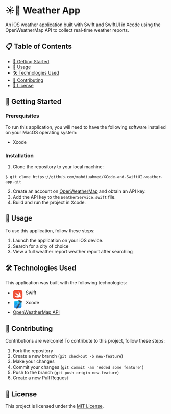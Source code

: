 # ☀️📱 Weather App

An iOS weather application built with Swift and SwiftUI in Xcode using the OpenWeatherMap API to collect real-time weather reports.

## 📋 Table of Contents

- [🚀 Getting Started](#getting-started)
- [📝 Usage](#usage)
- [🛠️ Technologies Used](#technologies-used)
- [🤝 Contributing](#contributing)
- [📄 License](#license)

## 🚀 Getting Started

### Prerequisites

To run this application, you will need to have the following software installed on your MacOS operating system:

- Xcode

### Installation

1. Clone the repository to your local machine:
```
$ git clone https://github.com/mahdiuahmed/XCode-and-SwiftUI-weather-app.git
```
2. Create an account on [OpenWeatherMap](https://openweathermap.org/api) and obtain an API key.
3. Add the API key to the `WeatherService.swift` file.
4. Build and run the project in Xcode.

## 📝 Usage

To use this application, follow these steps:

1. Launch the application on your iOS device.
2. Search for a city of choice
3. View a full weather report weather report after searching

## 🛠️ Technologies Used

This application was built with the following technologies:

- Swift <img align="left" alt="Swift" width="30px" style="padding-right:10px;" src="https://github.com/devicons/devicon/blob/v2.15.1/icons/swift/swift-original.svg" />

- Xcode <img align="left" alt="XCode" width="30px" style="padding-right:10px;" src="https://github.com/devicons/devicon/blob/v2.15.1/icons/xcode/xcode-original.svg" />

- [OpenWeatherMap API](https://openweathermap.org/api)

## 🤝 Contributing

Contributions are welcome! To contribute to this project, follow these steps:

1. Fork the repository
2. Create a new branch (`git checkout -b new-feature`)
3. Make your changes
4. Commit your changes (`git commit -am 'Added some feature'`)
5. Push to the branch (`git push origin new-feature`)
6. Create a new Pull Request

## 📄 License

This project is licensed under the [MIT License](https://opensource.org/licenses/MIT).

